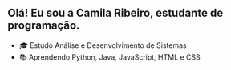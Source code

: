## Olá! Eu sou a Camila Ribeiro, estudante de programação.

- 🎓 Estudo Análise e Desenvolvimento de Sistemas
- 📚 Aprendendo Python, Java, JavaScript, HTML e CSS


